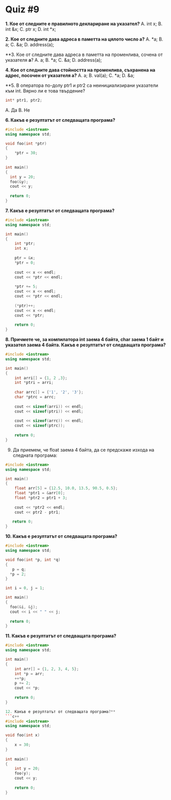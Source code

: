 # Quiz #9

**1. Кое от следните е правилното деклариране на указател?**
A. int x;
B. int &x;
C. ptr x;
D. int *x;

**2. Кое от следните дава адреса в паметта на цялото число **a**?**
A. *a;
B. a;
C. &a;
D. address(a);

**3. Кое от следните дава адреса в паметта на променлива, сочена от указателя **a**?
A. a;
B. *a;
C. &a;
D. address(a);

**4. Кое от следните дава стойността на променлива, съхранена на адрес, посочен от указателя **a**?**
A. a;
B. val(a);
C. *a;
D. &a;

**5. В оператора по-долу ptr1 и ptr2 са неинициализирани указатели към int. Вярно ли е това твърдение?
```c++
int* ptr1, ptr2;
```
A. Да
B. Не

**6. Какъв е резултатът от следващата програма?**
```c++
#include <iostream>
using namespace std;

void foo(int *ptr)
{
    *ptr = 30;
}
 
int main()
{
  int y = 20;
  foo(&y);
  cout << y;
 
  return 0;
}
```

**7. Какъв е резултатът от следващата програма?**
```c++
#include <iostream>
using namespace std; 

int main()
{
    int *ptr;
    int x;
 
    ptr = &x;
    *ptr = 0;
 
    cout << x << endl;
    cout << *ptr << endl;
 
    *ptr += 5;
    cout << x << endl;
    cout << *ptr << endl;
 
    (*ptr)++;
    cout << x << endl;
    cout << *ptr;
 
    return 0;
}
```

**8. Причмете че, за компилаторa int заема 4 байта, char заема 1 байт и указател заема 4 байта. Какъв е резултатът от следващата програма?**
```c++
#include <iostream>
using namespace std;

int main()
{
    int arri[] = {1, 2 ,3};
    int *ptri = arri;
 
    char arrc[] = {'1', '2', '3'};
    char *ptrc = arrc;
 
    cout << sizeof(arri)) << endl;
    cout << sizeof(ptri)) << endl;
 
    cout << sizeof(arrc)) << endl;
    cout << sizeof(ptrc));
 
    return 0;
}
```

9. Да приемем, че float заема 4 байта, да се предскаже изхода на следната програма:
```c++
#include <iostream>
using namespace std; 

int main()
{
    float arr[5] = {12.5, 10.0, 13.5, 90.5, 0.5};
    float *ptr1 = &arr[0];
    float *ptr2 = ptr1 + 3;
 
    cout << *ptr2 << endl;
    cout << ptr2 - ptr1;
 
   return 0;
}
```

**10. Какъв е резултатът от следващата програма?**
```c++
#include <iostream>
using namespace std;

void foo(int *p, int *q) 
{ 
   p = q; 
  *p = 2; 
}

int i = 0, j = 1; 

int main() 
{ 
  foo(&i, &j); 
  cout << i << " " << j; 
  
  return 0; 
}
```

**11. Какъв е резултатът от следващата програма?**
```c++
#include <iostream>
using namespace std;

int main()
{
    int arr[] = {1, 2, 3, 4, 5};
    int *p = arr;
    ++*p;
    p += 2;
    cout << *p;
    
    return 0;
}

12. Какъв е резултатът от следващата програма?**
```c++
#include <iostream>
using namespace std;

void foo(int x)
{
    x = 30;
}
 
int main()
{
    int y = 20;
    foo(y);
    cout << y;
    
    return 0;
}
```
